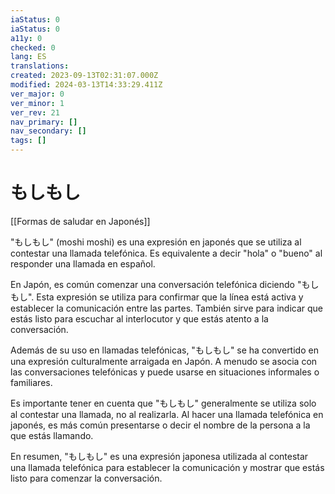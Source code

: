 ```yaml
---
iaStatus: 0
iaStatus: 0
a11y: 0
checked: 0
lang: ES
translations: 
created: 2023-09-13T02:31:07.000Z
modified: 2024-03-13T14:33:29.411Z
ver_major: 0
ver_minor: 1
ver_rev: 21
nav_primary: []
nav_secondary: []
tags: []
---
```

# もしもし

[[Formas de saludar en Japonés]]

"もしもし" (moshi moshi) es una expresión en japonés que se utiliza al contestar una llamada telefónica. Es equivalente a decir "hola" o "bueno" al responder una llamada en español.

En Japón, es común comenzar una conversación telefónica diciendo "もしもし". Esta expresión se utiliza para confirmar que la línea está activa y establecer la comunicación entre las partes. También sirve para indicar que estás listo para escuchar al interlocutor y que estás atento a la conversación.

Además de su uso en llamadas telefónicas, "もしもし" se ha convertido en una expresión culturalmente arraigada en Japón. A menudo se asocia con las conversaciones telefónicas y puede usarse en situaciones informales o familiares.

Es importante tener en cuenta que "もしもし" generalmente se utiliza solo al contestar una llamada, no al realizarla. Al hacer una llamada telefónica en japonés, es más común presentarse o decir el nombre de la persona a la que estás llamando.

En resumen, "もしもし" es una expresión japonesa utilizada al contestar una llamada telefónica para establecer la comunicación y mostrar que estás listo para comenzar la conversación.